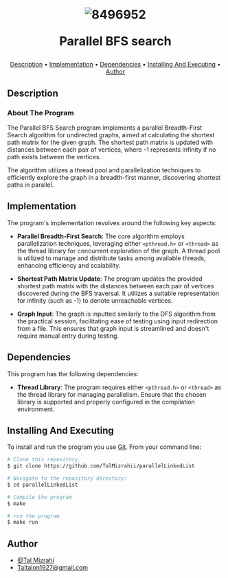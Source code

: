 <h1 align="center">
  
![8496952](https://github.com/TalMizrahii/parallelLinkedList/assets/103560553/501dc4f5-570a-4b61-952a-477884518fce)

  Parallel BFS search
  <br>
</h1>

<h4 align="center"> </h4>

<p align="center">
  <a href="#description">Description</a> •
  <a href="#implementation">Implementation</a> •
  <a href="#dependencies">Dependencies</a> •
  <a href="#installing-and-executing">Installing And Executing</a> •
  <a href="#author">Author</a> 
</p>

## Description

### About The Program

The Parallel BFS Search program implements a parallel Breadth-First Search algorithm for undirected graphs, aimed at calculating the shortest path matrix for the given graph. The shortest path matrix is updated with distances between each pair of vertices, where -1 represents infinity if no path exists between the vertices. 

The algorithm utilizes a thread pool and parallelization techniques to efficiently explore the graph in a breadth-first manner, discovering shortest paths in parallel. 

## Implementation

The program's implementation revolves around the following key aspects:

- **Parallel Breadth-First Search**: The core algorithm employs parallelization techniques, leveraging either `<pthread.h>` or `<thread>` as the thread library for concurrent exploration of the graph. A thread pool is utilized to manage and distribute tasks among available threads, enhancing efficiency and scalability.

- **Shortest Path Matrix Update**: The program updates the provided shortest path matrix with the distances between each pair of vertices discovered during the BFS traversal. It utilizes a suitable representation for infinity (such as -1) to denote unreachable vertices.

- **Graph Input**: The graph is inputted similarly to the DFS algorithm from the practical session, facilitating ease of testing using input redirection from a file. This ensures that graph input is streamlined and doesn't require manual entry during testing.

## Dependencies

This program has the following dependencies:

- **Thread Library**: The program requires either `<pthread.h>` or `<thread>` as the thread library for managing parallelism. Ensure that the chosen library is supported and properly configured in the compilation environment.

## Installing And Executing

To install and run the program you use [Git](https://git-scm.com). From your command line:

```bash
# Clone this repository.
$ git clone https://github.com/TalMizrahii/parallelLinkedList

# Navigate to the repository directory:
$ cd parallelLinkedList

# Compile the program
$ make

# run the program
$ make run
```
## Author

* [@Tal Mizrahi](https://github.com/TalMizrahii)
* Taltalon1927@gmail.com
